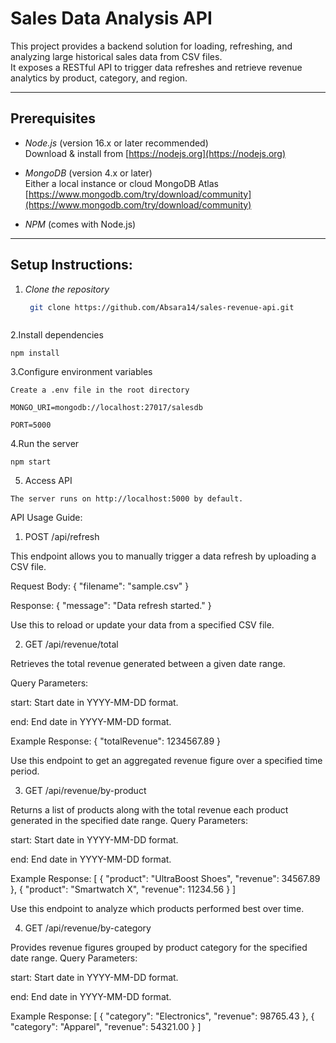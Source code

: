 # Sales Data Analysis API

This project provides a backend solution for loading, refreshing, and analyzing large historical sales data from CSV files.  
It exposes a RESTful API to trigger data refreshes and retrieve revenue analytics by product, category, and region.

---

## Prerequisites

- *Node.js* (version 16.x or later recommended)  
  Download & install from [https://nodejs.org](https://nodejs.org)  

- *MongoDB* (version 4.x or later)  
  Either a local instance or cloud MongoDB Atlas  
  [https://www.mongodb.com/try/download/community](https://www.mongodb.com/try/download/community)  

- *NPM* (comes with Node.js)  

---

## Setup Instructions:
1. *Clone the repository*

   ```bash
    git clone https://github.com/Absara14/sales-revenue-api.git



  2.Install dependencies

    npm install



  3.Configure environment variables

    Create a .env file in the root directory

    MONGO_URI=mongodb://localhost:27017/salesdb

    PORT=5000



  4.Run the server

    npm start



  5. Access API

    The server runs on http://localhost:5000 by default.


API Usage Guide:
1. POST /api/refresh

This endpoint allows you to manually trigger a data refresh by uploading a CSV file.

Request Body:
{
  "filename": "sample.csv"
}

Response:
{
  "message": "Data refresh started."
}

Use this to reload or update your data from a specified CSV file.

2. GET /api/revenue/total

Retrieves the total revenue generated between a given date range.

Query Parameters:

start: Start date in YYYY-MM-DD format.

end: End date in YYYY-MM-DD format.

Example Response:
{
  "totalRevenue": 1234567.89
}

Use this endpoint to get an aggregated revenue figure over a specified time period.

3. GET /api/revenue/by-product

Returns a list of products along with the total revenue each product generated in the specified date range.
Query Parameters:

start: Start date in YYYY-MM-DD format.

end: End date in YYYY-MM-DD format.

Example Response:
[
  { "product": "UltraBoost Shoes", "revenue": 34567.89 },
  { "product": "Smartwatch X", "revenue": 11234.56 }
]

Use this endpoint to analyze which products performed best over time.

4. GET /api/revenue/by-category

Provides revenue figures grouped by product category for the specified date range.
Query Parameters:

start: Start date in YYYY-MM-DD format.

end: End date in YYYY-MM-DD format.

Example Response:
[
  { "category": "Electronics", "revenue": 98765.43 },
  { "category": "Apparel", "revenue": 54321.00 }
]
